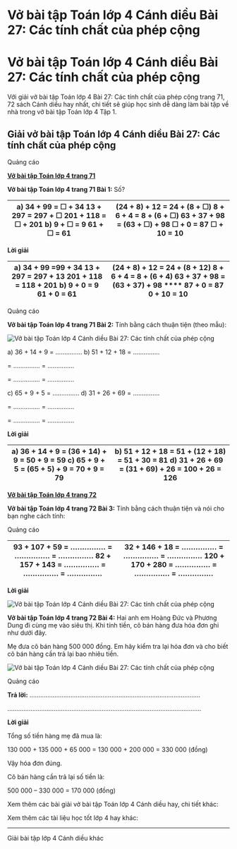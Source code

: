 # Vở bài tập Toán lớp 4 Cánh diều Bài 27: Các tính chất của phép cộng

# Vở bài tập Toán lớp 4 Cánh diều Bài 27: Các tính chất của phép cộng

Với giải vở bài tập Toán lớp 4 Bài 27: Các tính chất của phép cộng trang 71, 72 sách Cánh diều hay nhất, chi tiết sẽ giúp học sinh dễ dàng làm bài tập về nhà trong vở bài tập Toán lớp 4 Tập 1.

## Giải vở bài tập Toán lớp 4 Cánh diều Bài 27: Các tính chất của phép cộng

Quảng cáo

[**Vở bài tập Toán lớp 4 trang 71**](https://vietjack.com/vbt-toan-4-cd/vbt-toan-lop-4-trang-71-canh-dieu.jsp)

**Vở bài tập Toán lớp 4 trang 71 Bài 1:** Số?

a) 34 + 99 = ☐ \+ 34 13 + 297 = 297 + ☐ 201 + 118 = ☐ \+ 201 b) 9 + ☐ = 9 61 + ☐ = 61 |  (24 + 8) + 12 = 24 + (8 + ☐) 8 + 6 + 4 = 8 + (6 + ☐) 63 + 37 + 98 = (63 + ☐) + 98 ☐ \+ 0 = 87 ☐ \+ 10 = 10  
---|---  
  
**Lời giải**

a)  34 + 99 =**99** \+ 34 13 + 297 = 297 + **13** 201 + 118 = **118** \+ 201 b)  9 + **0** = 9 61 + **0** = 61 |  (24 + 8) + 12 = 24 + (8 + **12**) 8 + 6 + 4 = 8 + (6 + **4**) 63 + 37 + 98 = (63 + **37**) + 98 **** **87** \+ 0 = 87 **0** \+ 10 = 10  
---|---  
  
Quảng cáo

**Vở bài tập Toán lớp 4 trang 71 Bài 2:** Tính bằng cách thuận tiện (theo mẫu):

![Vở bài tập Toán lớp 4 Cánh diều Bài 27: Các tính chất của phép cộng](https://vietjack.com/vbt-toan-4-cd/images/bai-27-cac-tinh-chat-cua-phep-cong.PNG)

a) 36 + 14 + 9 = …………… b) 51 + 12 + 18 = ……………

= …………… = ……………

= …………… = ……………

c) 65 + 9 + 5 = …………… d) 31 + 26 + 69 = ……………

= …………… = ……………

= …………… = ……………

**Lời giải**

a) 36 + 14 + 9 = **(36 + 14) + 9** = **50 + 9** = **59** c) 65 + 9 + 5 = **(65 + 5) + 9** = **70 + 9** = **79** |  b) 51 + 12 + 18 = **51 + (12 + 18)** = **51 + 30** = **81** d) 31 + 26 + 69 = **(31 + 69) + 26** = **100 + 26** = **126**  
---|---  
  
[**Vở bài tập Toán lớp 4 trang 72**](https://vietjack.com/vbt-toan-4-cd/vbt-toan-lop-4-trang-72-canh-dieu.jsp)

**Vở bài tập Toán lớp 4 trang 72 Bài 3:** Tính bằng cách thuận tiện và nói cho bạn nghe cách tính:

Quảng cáo

93 + 107 + 59 = ……………  = ……………  = ……………  82 + 157 + 143 = …………… = …………… = …………… |  32 + 146 + 18 = ……………  = …………… = …………… 120 + 170 + 280 = …………… = …………… = ……………  
---|---  
  
**Lời giải**

![Vở bài tập Toán lớp 4 Cánh diều Bài 27: Các tính chất của phép cộng](https://vietjack.com/vbt-toan-4-cd/images/bai-27-cac-tinh-chat-cua-phep-cong-2.PNG)

**Vở bài tập Toán lớp 4 trang 72 Bài 4:** Hai anh em Hoàng Đức và Phương Dung đi cùng mẹ vào siêu thị. Khi tính tiền, cô bán hàng đưa hóa đơn ghi như dưới đây.

Mẹ đưa cô bán hàng 500 000 đồng. Em hãy kiểm tra lại hóa đơn và cho biết cô bán hàng cần trả lại bao nhiêu tiền.

![Vở bài tập Toán lớp 4 Cánh diều Bài 27: Các tính chất của phép cộng](https://vietjack.com/vbt-toan-4-cd/images/bai-27-cac-tinh-chat-cua-phep-cong-1.PNG)

Quảng cáo

**Trả lời:** ……………………………………………………………………………………

……………………………………………………………………………………………....

**Lời giải**

Tổng số tiền hàng mẹ đã mua là:

130 000 + 135 000 + 65 000 = 130 000 + 200 000 = 330 000 (đồng)

Vậy hóa đơn đúng.

Cô bán hàng cần trả lại số tiền là:

500 000 – 330 000 = 170 000 (đồng)

Xem thêm các bài giải vở bài tập Toán lớp 4 Cánh diều hay, chi tiết khác:

Xem thêm các tài liệu học tốt lớp 4 hay khác:

* * *

Giải bài tập lớp 4 Cánh diều khác
